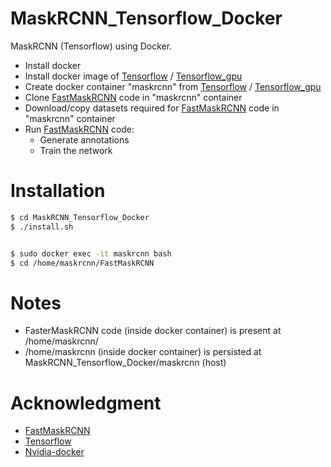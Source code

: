 # MaskRCNN_Tensorflow_Docker

MaskRCNN (Tensorflow) using Docker.

  - Install docker
  - Install docker image of [Tensorflow] / [Tensorflow_gpu]
  - Create docker container "maskrcnn" from [Tensorflow] / [Tensorflow_gpu]
  - Clone [FastMaskRCNN] code in "maskrcnn" container
  - Download/copy datasets required for [FastMaskRCNN] code in "maskrcnn" container
  - Run [FastMaskRCNN] code:
    - Generate annotations
    - Train the network


# Installation
```sh
$ cd MaskRCNN_Tensorflow_Docker
$ ./install.sh


$ sudo docker exec -it maskrcnn bash
$ cd /home/maskrcnn/FastMaskRCNN
```

# Notes

  - FasterMaskRCNN code (inside docker container) is present at /home/maskrcnn/
  - /home/maskrcnn (inside docker container) is persisted at MaskRCNN_Tensorflow_Docker/maskrcnn (host)


# Acknowledgment
- [FastMaskRCNN]
- [Tensorflow]
- [Nvidia-docker]




[//]: #
[FastMaskRCNN]: https://github.com/CharlesShang/FastMaskRCNN
[Tensorflow]: https://github.com/tensorflow/tensorflow/tree/master/tensorflow/tools/docker
[Tensorflow_gpu]: https://github.com/tensorflow/tensorflow/tree/master/tensorflow/tools/docker
[Nvidia-docker]: https://github.com/NVIDIA/nvidia-docker

